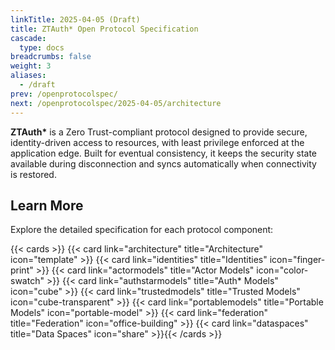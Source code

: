 ```yaml
---
linkTitle: 2025-04-05 (Draft)
title: ZTAuth* Open Protocol Specification
cascade:
  type: docs
breadcrumbs: false
weight: 3
aliases:
  - /draft
prev: /openprotocolspec/
next: /openprotocolspec/2025-04-05/architecture
---
```


**ZTAuth\*** is a Zero Trust-compliant protocol designed to provide secure, identity-driven access to resources, with least privilege enforced at the application edge. Built for eventual consistency, it keeps the security state available during disconnection and syncs automatically when connectivity is restored.

## Learn More

Explore the detailed specification for each protocol component:

{{< cards >}} {{< card link="architecture" title="Architecture" icon="template" >}}
{{< card link="identities" title="Identities" icon="finger-print" >}}
{{< card link="actormodels" title="Actor Models" icon="color-swatch" >}}
{{< card link="authstarmodels" title="Auth* Models" icon="cube" >}}
{{< card link="trustedmodels" title="Trusted Models" icon="cube-transparent" >}}
{{< card link="portablemodels" title="Portable Models" icon="portable-model" >}}
{{< card link="federation" title="Federation" icon="office-building" >}}
{{< card link="dataspaces" title="Data Spaces" icon="share" >}}{{< /cards >}}
